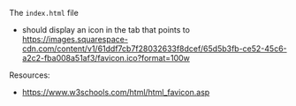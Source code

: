 The `index.html` file
- should display an icon in the tab that points to https://images.squarespace-cdn.com/content/v1/61ddf7cb7f28032633f8dcef/65d5b3fb-ce52-45c6-a2c2-fba008a51af3/favicon.ico?format=100w

Resources:
- https://www.w3schools.com/html/html_favicon.asp
